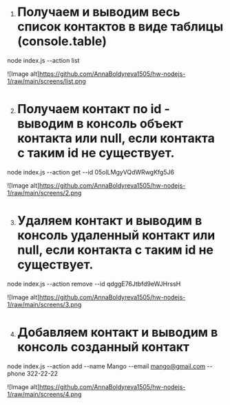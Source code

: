 1. # Получаем и выводим весь список контактов в виде таблицы (console.table)
node index.js --action list

![Image alt]https://github.com/AnnaBoldyreva1505/hw-nodejs-1/raw/main/screens/list.png


2. # Получаем контакт по id - выводим в консоль объект контакта или null, если контакта с таким id не существует.
node index.js --action get --id 05olLMgyVQdWRwgKfg5J6

![Image alt]https://github.com/AnnaBoldyreva1505/hw-nodejs-1/raw/main/screens/2.png


3. # Удаляем контакт и выводим в консоль удаленный контакт или null, если контакта с таким id не существует.
node index.js --action remove --id qdggE76Jtbfd9eWJHrssH

![Image alt]https://github.com/AnnaBoldyreva1505/hw-nodejs-1/raw/main/screens/3.png

4. # Добавляем контакт и выводим в консоль созданный контакт
node index.js --action add --name Mango --email mango@gmail.com --phone 322-22-22


![Image alt]https://github.com/AnnaBoldyreva1505/hw-nodejs-1/raw/main/screens/4.png

